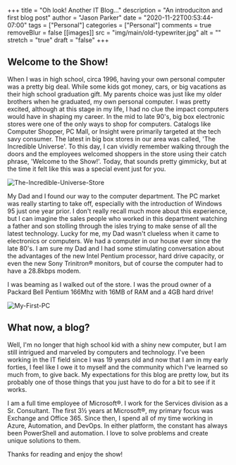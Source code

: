 +++
title = "Oh look! Another IT Blog..."
description = "An introduciton and first blog post"
author = "Jason Parker"
date = "2020-11-22T00:53:44-07:00"
tags = ["Personal"]
categories = ["Personal"]
comments = true
removeBlur = false
[[images]]
  src = "img/main/old-typewriter.jpg"
  alt = ""
  stretch = "true"
draft = "false"
+++

## Welcome to the Show!

When I was in high school, circa 1996, having your own personal computer was a pretty big deal.  While some kids got money, cars, or big vacations as their high school graduation gift. My parents choice was just like my older brothers when he graduated, my own personal computer. I was pretty excited, although at this stage in my life, I had no clue the impact computers would have in shaping my career. In the mid to late 90's, big box electronic stores were one of the only ways to shop for computers. Catalogs like Computer Shopper, PC Mall, or Insight were primarily targeted at the tech savy consumer. The latest in big box stores in our area was called, 'The Incredible Universe'. To this day, I can vividly remember walking through the doors and the employees welcomed shoppers in the store using their catch phrase, 'Welcome to the Show!'. Today, that sounds pretty gimmicky, but at the time it felt like this was a special event just for you.

![The-Incredible-Universe-Store](../../img/main/tempe-az-incredible-universe_store.jpg)

My Dad and I found our way to the computer department. The PC market was really starting to take off, especially with the introduction of Windows 95 just one year prior. I don't really recall much more about this experience, but I can imagine the sales people who worked in this department watching a father and son stolling through the isles trying to make sense of all the latest technology. Lucky for me, my Dad wasn't clueless when it came to electronics or computers. We had a computer in our house ever since the late 80's. I am sure my Dad and I had some stimulating conversation about the advantages of the new Intel Pentium processor, hard drive capacity, or even the new Sony Trinitron® monitors, but of course the computer had to have a 28.8kbps modem.

I was beaming as I walked out of the store. I was the proud owner of a Packard Bell Pentium 166Mhz with 16MB of RAM and a 4GB hard drive!

![My-First-PC](../../img/main/first-pc.jpg)

## What now, a blog?

Well, I'm no longer that high school kid with a shiny new computer, but I am still intrigued and marveled by computers and technology. I've been working in the IT field since I was 19 years old and now that I am in my early forties, I feel like I owe it to myself and the community which I've learned so much from, to give back. My expectations for this blog are pretty low, but its probably one of those things that you just have to do for a bit to see if it works.

I am a full time employee of Microsoft®. I work for the Services division as a Sr. Consultant. The first 3½ years at Microsoft®, my primary focus was Exchange and Office 365. Since then, I spend all of my time working in Azure, Automation, and DevOps. In either platform, the constant has always been PowerShell and automation. I love to solve problems and create unique solutions to them.

Thanks for reading and enjoy the show!
